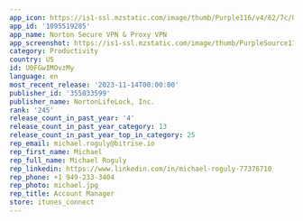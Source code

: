 ```yaml
---
app_icon: https://is1-ssl.mzstatic.com/image/thumb/Purple116/v4/62/7c/07/627c0735-21cf-c0e0-9f8d-218f87ad8f8a/AppIcon-NortonVPN-0-1x_U007emarketing-0-7-0-85-220.png/1024x1024bb.png
app_id: '1095519285'
app_name: Norton Secure VPN & Proxy VPN
app_screenshot: https://is1-ssl.mzstatic.com/image/thumb/PurpleSource116/v4/e0/b8/0a/e0b80a7f-27f0-9604-d775-80b0f08544ca/69d1e404-072c-4309-812b-7fef3bb2f169_US_00_iPhone_6.5_1284x2778_US_Alt2_Frame1.jpg/1284x2778bb.png
category: Productivity
country: US
id: U0FGwIMOvzMy
language: en
most_recent_release: '2023-11-14T00:00:00'
publisher_id: '355033599'
publisher_name: NortonLifeLock, Inc.
rank: '245'
release_count_in_past_year: '4'
release_count_in_past_year_category: 13
release_count_in_past_year_top_in_category: 25
rep_email: michael.roguly@bitrise.io
rep_first_name: Michael
rep_full_name: Michael Roguly
rep_linkedin: https://www.linkedin.com/in/michael-roguly-77376710
rep_phone: +1 949-233-3404
rep_photo: michael.jpg
rep_title: Account Manager
store: itunes_connect
---
```

